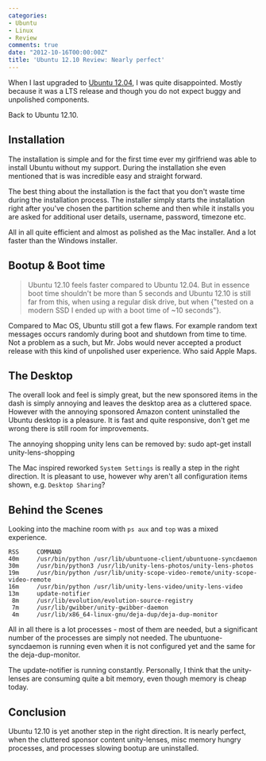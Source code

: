 ```yaml
---
categories:
- Ubuntu
- Linux
- Review
comments: true
date: "2012-10-16T00:00:00Z"
title: 'Ubuntu 12.10 Review: Nearly perfect'
---
```


When I last upgraded to [Ubuntu 12.04](https://www.ubuntu.com/), I was quite disappointed. Mostly because it was a LTS release and though you do not expect buggy and unpolished components.

Back to Ubuntu 12.10.


## Installation
The installation is simple and for the first time ever my girlfriend was able to install Ubuntu without my support. During the installation she even mentioned that is was incredible easy and straight forward.

The best thing about the installation is the fact that you don't waste time during the installation process. The installer simply starts the installation right after you've chosen the partition scheme and then while it installs you are asked for additional user details, username, password, timezone etc.

All in all quite efficient and almost as polished as the Mac installer. And a lot faster than the Windows installer.


## Bootup & Boot time
>Ubuntu 12.10 feels faster compared to Ubuntu 12.04. But in essence boot time
>shouldn't be more than 5 seconds and Ubuntu 12.10 is still far from this, when
>using a regular disk drive, but when {"tested on a modern SSD I ended up with a
>boot time of ~10 seconds"}.

Compared to Mac OS, Ubuntu still got a few flaws. For example random text messages occurs randomly during boot and shutdown from time to time. Not a problem as a such, but Mr. Jobs would never accepted a product release with this kind of unpolished user experience. Who said Apple Maps.


## The Desktop
The overall look and feel is simply great, but the new sponsored items in the dash is simply annoying and leaves the desktop area as a cluttered space. However with the annoying sponsored Amazon content uninstalled the Ubuntu desktop is a pleasure. It is fast and quite responsive, don't get me wrong there is still room for improvements.

The annoying shopping unity lens can be removed by:
    sudo apt-get install unity-lens-shopping

The Mac inspired reworked `System Settings` is really a step in the right direction. It is pleasant to use, however why aren't all configuration items shown, e.g. `Desktop Sharing`?


## Behind the Scenes
Looking into the machine room with `ps aux` and `top` was a mixed experience.

    RSS     COMMAND
    40m     /usr/bin/python /usr/lib/ubuntuone-client/ubuntuone-syncdaemon
    30m     /usr/bin/python3 /usr/lib/unity-lens-photos/unity-lens-photos
    19m     /usr/bin/python /usr/lib/unity-scope-video-remote/unity-scope-video-remote
    16m     /usr/bin/python /usr/lib/unity-lens-video/unity-lens-video
    13m     update-notifier
     8m     /usr/lib/evolution/evolution-source-registry
     7m     /usr/lib/gwibber/unity-gwibber-daemon
     4m     /usr/lib/x86_64-linux-gnu/deja-dup/deja-dup-monitor

All in all there is a lot processes - most of them are needed, but a significant number of the processes are simply not needed. The ubuntuone-syncdaemon is running even when it is not configured yet and the same for the deja-dup-monitor.

The update-notifier is running constantly. Personally, I think that the unity-lenses are consuming quite a bit memory, even though memory is cheap today.

## Conclusion
Ubuntu 12.10 is yet another step in the right direction. It is nearly perfect, when the cluttered sponsor content unity-lenses, misc memory hungry processes, and processes slowing bootup are uninstalled.

